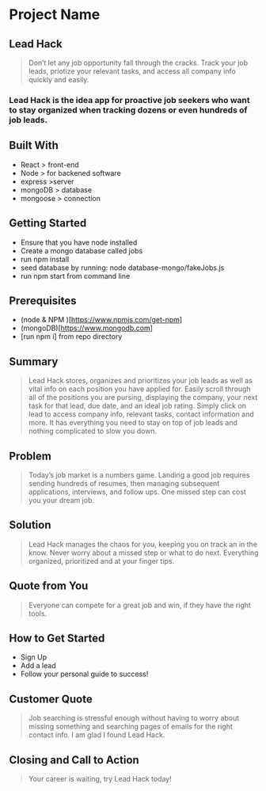 # Project Name #


## Lead Hack
  > Don’t let any job opportunity fall through the cracks. Track your job leads, priotize your relevant tasks, and access all company info quickly and easily.

### Lead Hack is the idea app for proactive job seekers who want to stay organized when tracking dozens or even hundreds of job leads.

## Built With
- React > front-end
- Node > for backened software
- express >server
- mongoDB > database
- mongoose > connection

## Getting Started
- Ensure that you have node installed
- Create a mongo database called jobs
- run npm install
- seed database by running:  node database-mongo/fakeJobs.js
- run npm start from command line

## Prerequisites
- (node  & NPM )[https://www.npmjs.com/get-npm]
- (mongoDB)[https://www.mongodb.com]
- [run npm i] from repo directory


## Summary ##
  > Lead Hack stores, organizes and prioritizes your job leads as well as vital info on each position you have applied for.  Easily scroll through all of the positions you are pursing, displaying the company, your next task for that lead, due date, and an ideal job rating. Simply click on lead to access company info, relevant tasks, contact information and more.  It has everything you need to stay on top of job leads and nothing complicated to slow you down.

## Problem ##
  > Today’s job market is a numbers game. Landing a good job requires sending hundreds of resumes, then managing subsequent applications, interviews, and follow ups. One missed step can cost you your dream job.

## Solution ##
  > Lead Hack manages the chaos for you, keeping you on track an in the know.  Never worry about a missed step or what to do next. Everything organized, prioritized and at your finger tips.

## Quote from You ##
  > Everyone can compete for a great job and win, if they have the right tools.

## How to Get Started ##

- Sign Up
- Add a lead
- Follow your personal guide to success!

## Customer Quote ##
  >Job searching is stressful enough without having to worry about missing something and searching pages of emails for the right contact info. I am glad I found Lead Hack.

## Closing and Call to Action ##
  > Your career is waiting, try Lead Hack today!
